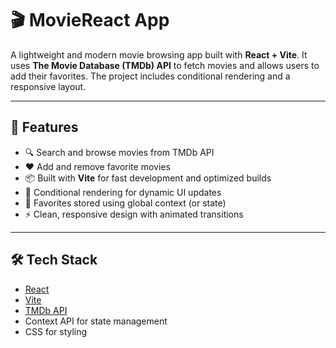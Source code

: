 # 🎬 MovieReact App

A lightweight and modern movie browsing app built with **React + Vite**. It uses **The Movie Database (TMDb) API** to fetch movies and allows users to add their favorites. The project includes conditional rendering and a responsive layout.

---

## 🚀 Features

- 🔍 Search and browse movies from TMDb API
- ❤️ Add and remove favorite movies
- 📦 Built with **Vite** for fast development and optimized builds
- 🎨 Conditional rendering for dynamic UI updates
- 💾 Favorites stored using global context (or state)
- ⚡ Clean, responsive design with animated transitions

---

## 🛠 Tech Stack

- [React](https://reactjs.org/)
- [Vite](https://vitejs.dev/)
- [TMDb API](https://www.themoviedb.org/)
- Context API for state management
- CSS for styling
